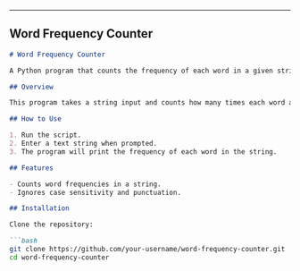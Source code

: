 
---

## **Word Frequency Counter**

```markdown
# Word Frequency Counter

A Python program that counts the frequency of each word in a given string of text.

## Overview

This program takes a string input and counts how many times each word appears in the text. It uses Python's `collections.Counter` to easily count the occurrences of each word.

## How to Use

1. Run the script.
2. Enter a text string when prompted.
3. The program will print the frequency of each word in the string.

## Features

- Counts word frequencies in a string.
- Ignores case sensitivity and punctuation.

## Installation

Clone the repository:

```bash
git clone https://github.com/your-username/word-frequency-counter.git
cd word-frequency-counter

